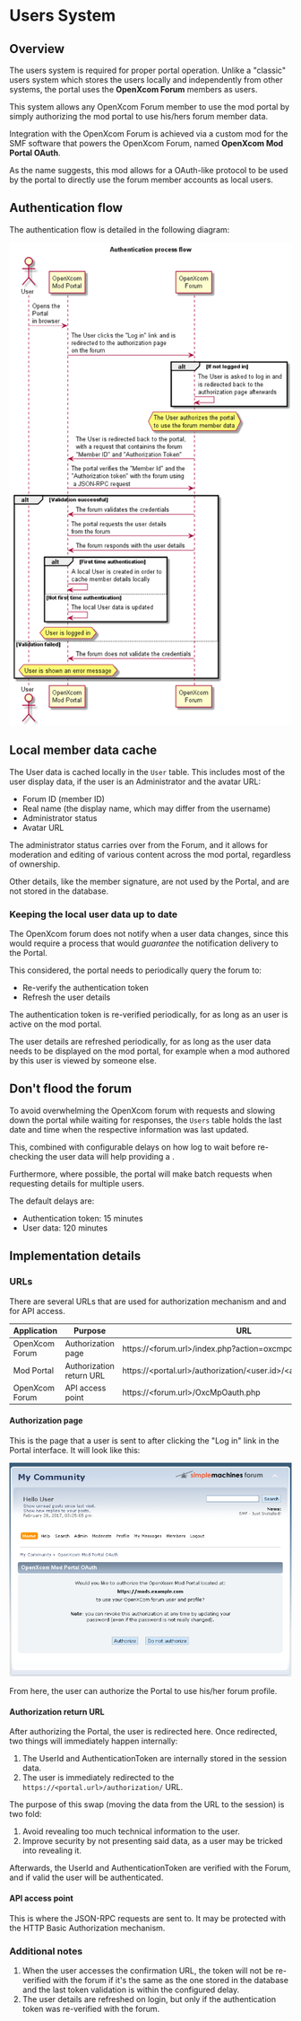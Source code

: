 # Users System

## Overview

The users system is required for proper portal operation. Unlike a "classic"
users system which stores the users locally and independently from other
systems, the portal uses the **OpenXcom Forum** members as users.

This system allows any OpenXcom Forum member to use the mod portal by simply
authorizing the mod portal to use his/hers forum member data.

Integration with the OpenXcom Forum is achieved via a custom mod for the SMF
software that powers the OpenXcom Forum, named **OpenXcom Mod Portal OAuth**.

As the name suggests, this mod allows for a OAuth-like protocol to be used by
the portal to directly use the forum member accounts as local users.

## Authentication flow

The authentication flow is detailed in the following diagram:

![authentication flow](res/02-AuthenticationFlow.png "Authentication flow")

## Local member data cache

The User data is cached locally in the `User` table. This includes most of the
user display data, if the user is an Administrator and the avatar URL:

* Forum ID (member ID)
* Real name (the display name, which may differ from the username)
* Administrator status
* Avatar URL

The administrator status carries over from the Forum, and it allows for
moderation and editing of various content across the mod portal, regardless of
ownership.

Other details, like the member signature, are not used by the Portal, and are
not stored in the database.

### Keeping the local user data up to date

The OpenXcom forum does not notify when a user data changes, since this would
require a process that would _guarantee_ the notification delivery to the
Portal.

This considered, the portal needs to periodically query the forum to:

* Re-verify the authentication token
* Refresh the user details

The authentication token is re-verified periodically, for as long as an user
is active on the mod portal.

The user details are refreshed periodically, for as long as the user data needs
to be displayed on the mod portal, for example when a mod authored by this
user is viewed by someone else.

## Don't flood the forum

To avoid overwhelming the OpenXcom forum with requests and slowing down the
portal while waiting for responses, the `Users` table holds the last date and
time when the respective information was last updated.

This, combined with configurable delays on how log to wait before re-checking
the user data will help providing a .

Furthermore, where possible, the portal will make batch requests when requesting
details for multiple users.

The default delays are:

* Authentication token: 15 minutes
* User data: 120 minutes

## Implementation details

### URLs

There are several URLs that are used for authorization mechanism and and for API
access.

| Application    | Purpose                  | URL                                                                |
| -------------- | ------------------------ | ------------------------------------------------------------------ |
| OpenXcom Forum | Authorization page       | https://<forum.url>/index.php?action=oxcmpoauth                    |
| Mod Portal     | Authorization return URL | https://<portal.url>/authorization/<user.id>/<authorization.token> |
| OpenXcom Forum | API access point         | https://<forum.url>/OxcMpOauth.php                                 |

#### Authorization page

This is the page that a user is sent to after clicking the "Log in" link in the
Portal interface. It will look like this:

![forum authorization](res/02-ForumAuthorization.png "Forum authorization")

From here, the user can authorize the Portal to use his/her forum profile.

#### Authorization return URL

After authorizing the Portal, the user is redirected here. Once redirected,
two things will immediately happen internally:

1. The UserId and AuthenticationToken are internally stored in the session data.
2. The user is immediately redirected to the
`https://<portal.url>/authorization/` URL.

The purpose of this swap (moving the data from the URL to the session) is two
fold:

1. Avoid revealing too much technical information to the user.
1. Improve security by not presenting said data, as a user may be tricked
into revealing it.

Afterwards, the UserId and AuthenticationToken are verified with the Forum,
and if valid the user will be authenticated.

#### API access point

This is where the JSON-RPC requests are sent to. It may be protected with the
HTTP Basic Authorization mechanism.

### Additional notes

1. When the user accesses the confirmation URL, the token will not be
re-verified with the forum if it's the same as the one stored in the database
and the last token validation is within the configured delay.
1. The user details are refreshed on login, but only if the authentication
token was re-verified with the forum.